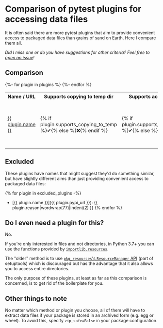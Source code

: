 # Comparison of pytest plugins for accessing data files

It is often said there are more pytest plugins that aim to provide convenient
access to packaged data files than grains of sand on Earth. Here I compare them
all.

*Did I miss one or do you have suggestions for other criteria? Feel free to
[open an issue](https://github.com/smheidrich/comparison-of-pytest-data-file-access-plugins/issues/new)!*


## Comparison

<table>
  <tr>
    <th>Name / URL</th>
    <th>Supports copying to temp dir</th>
    <th>Supports access without copying</th>
    <th>Paths provided as</th>
    <th>Fixture names</th>
    <th>Folder names</th>
  </tr>
  {%- for plugin in plugins %}
  <tr>
    <td>
      <a href="{{ plugin.pypi_url }}">
        {{ plugin.name }}
      </a>
    </td>
    <td>
      {% if plugin.supports_copying_to_temp %}✔{% else %}❌{% endif %}
    </td>
    <td>
      {% if plugin.supports_access_without_copying %}✔{% else %}❌{% endif %}
    </td>
    <td>
      {{ plugin.provided_as }}
    </td>
    <td>
      <ul>
      {%- for fixture_name in plugin.fixture_names %}
        <li><code>{{ fixture_name }}</code></li>
      {%- endfor %}
      </ul>
    </td>
    <td>
      <ul>
      {%- for folder_name in plugin.folder_names %}
        <li><code>{{ folder_name }}</code></li>
      {%- endfor %}
      </ul>
    </td>
  </tr>
  {%- endfor %}
</table>


## Excluded

These plugins have names that might suggest they'd do something similar, but
have slightly different aims than just providing convenient access to packaged
data files:

{% for plugin in excluded_plugins -%}
- [{{ plugin.name }}]({{ plugin.pypi_url }}):
  {{ plugin.reason|wordwrap(77)|indent(2) }}
{% endfor %}


## Do I even need a plugin for this?

No.

If you're only interested in files and not directories, in Python 3.7+ you
can use the functions provided by
[`importlib.resources`](https://docs.python.org/3/library/importlib.html#module-importlib.resources).

The "older" method is to use
[`pkg_resources`'s `ResourceManager`
API](https://setuptools.pypa.io/en/latest/pkg_resources.html#resourcemanager-api)
(part of setuptools) which is discouraged but has the advantage that it also
allows you to access entire directories.

The only purpose of these plugins, at least as far as this comparison is
concerned, is to get rid of the boilerplate for you.


## Other things to note

No matter which method or plugin you choose, all of them will have to extract
data files if your package is stored in an archived form (e.g. egg or wheel).
To avoid this, specify `zip_safe=False` in your package configuration.

